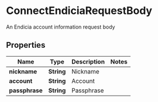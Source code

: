 

# ConnectEndiciaRequestBody

An Endicia account information request body

## Properties

| Name | Type | Description | Notes |
|------------ | ------------- | ------------- | -------------|
|**nickname** | **String** | Nickname |  |
|**account** | **String** | Account |  |
|**passphrase** | **String** | Passphrase |  |



